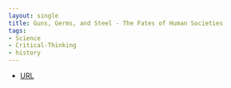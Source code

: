 ```yaml
---
layout: single
title: Guns, Germs, and Steel - The Fates of Human Societies
tags:
- Science
- Critical-Thinking
- history
---
```



- [URL](https://www.amazon.com/Guns-Germs-Steel-Fates-Societies/dp/0393354326/ref=dp_ob_title_bk)
